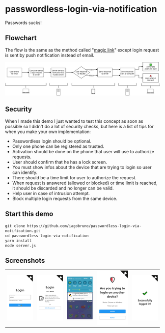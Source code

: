 # passwordless-login-via-notification

Passwords sucks!

## Flowchart

The flow is the same as the method called "[magic link](https://hackernoon.com/magic-links-d680d410f8f7)" except login request is sent by push notification instead of email.

![flowchart.jpg](readme_imgs/flowchart.jpg)

## Security

When I made this demo I just wanted to test this concept as soon as possible so I didn't do a lot of security checks, but here is a list of tips for when you make your own implementation:

- Passwordless login should be optional.
- Only one phone can be registered as trusted.
- Activation should be done on the phone that user will use to authorize requests.
- User should confirm that he has a lock screen.
- You must show infos about the device that are trying to login so user can identify.
- There should be a time limit for user to authorize the request.
- When request is answered (allowed or blocked) or time limit is reached, it should be discarded and no longer can be valid.
- Help user in case of intrusion attempt.
- Block multiple login requests from the same device.

## Start this demo

```
git clone https://github.com/iagobruno/passwordless-login-via-notification.git
cd passwordless-login-via-notification
yarn install
node server.js
```

## Screenshots

|      |      |      |      |      |
| ---- | ---- | ---- | ---- | ---- |
|![](readme_imgs/username-field-screen.png)|![](readme_imgs/waiting-screen.png)|![](readme_imgs/notification.png)|![](readme_imgs/ask-screen.png)|![](readme_imgs/successfully-screen.png)|
